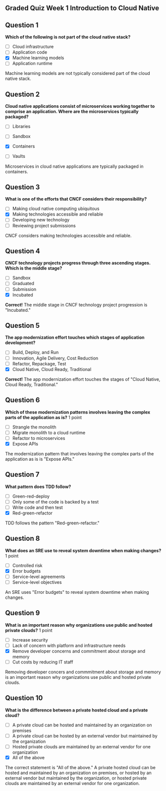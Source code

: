 ## Graded Quiz Week 1 Introduction to Cloud Native

## Question 1

**Which of the following is not part of the cloud native stack?**

- [ ] Cloud infrastructure
- [ ] Application code
- [x] Machine learning models
- [ ] Application runtime

Machine learning models are not typically considered part of the cloud native stack.

## Question 2

**Cloud native applications consist of microservices working together to comprise an application. Where are the microservices typically packaged?**

- [ ] Libraries
- [ ] Sandbox
- [x] Containers
- [ ] Vaults


Microservices in cloud native applications are typically packaged in containers.

## Question 3

**What is one of the efforts that CNCF considers their responsibility?**

- [ ] Making cloud native computing ubiquitous
- [x] Making technologies accessible and reliable
- [ ] Developing new technology
- [ ] Reviewing project submissions

CNCF considers making technologies accessible and reliable.

## Question 4

**CNCF technology projects progress through three ascending stages. Which is the middle stage?**

- [ ] Sandbox
- [ ] Graduated
- [ ] Submission
- [x] Incubated

**Correct!** The middle stage in CNCF technology project progression is "Incubated."

## Question 5

**The app modernization effort touches which stages of application development?**
 
- [ ] Build, Deploy, and Run
- [ ] Innovation, Agile Delivery, Cost Reduction
- [ ] Refactor, Repackage, Test
- [x] Cloud Native, Cloud Ready, Traditional

**Correct!** The app modernization effort touches the stages of "Cloud Native, Cloud Ready, Traditional."

## Question 6

**Which of these modernization patterns involves leaving the complex parts of the application as is?**
1 point
- [ ] Strangle the monolith
- [ ] Migrate monolith to a cloud runtime
- [ ] Refactor to microservices
- [x] Expose APIs

The modernization pattern that involves leaving the complex parts of the application as is is "Expose APIs."

## Question 7

**What pattern does TDD follow?**

- [ ] Green-red-deploy
- [ ] Only some of the code is backed by a test
- [ ] Write code and then test
- [x] Red-green-refactor

TDD follows the pattern "Red-green-refactor."

## Question 8

**What does an SRE use to reveal system downtime when making changes?**
1 point
- [ ] Controlled risk
- [x] Error budgets
- [ ] Service-level agreements
- [ ] Service-level objectives

An SRE uses "Error budgets" to reveal system downtime when making changes.

## Question 9

**What is an important reason why organizations use public and hosted private clouds?**
1 point
- [ ] Increase security
- [ ] Lack of concern with platform and infrastructure needs
- [x] Remove developer concerns and commitment about storage and memory
- [ ] Cut costs by reducing IT staff

Removing developer concers and commmitment about storage and memory is an important reason why organizations use public and hosted private clouds.

## Question 10

**What is the difference between a private hosted cloud and a private cloud?**

- [ ] A private cloud can be hosted and maintained by an organization on premises
- [ ] A private cloud can be hosted by an external vendor but maintained by the organization
- [ ] Hosted private clouds are maintained by an external vendor for one organization
- [x] All of the above

The correct statement is "All of the above." A private hosted cloud can be hosted and maintained by an organization on premises, or hosted by an external vendor but maintained by the organization, or hosted private clouds are maintained by an external vendor for one organization.

